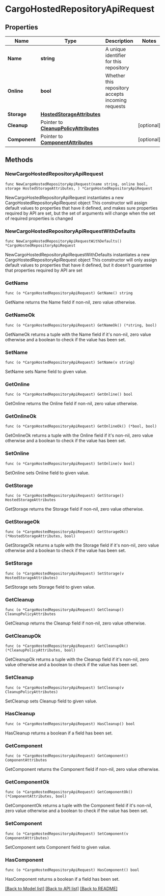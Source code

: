 # CargoHostedRepositoryApiRequest

## Properties

Name | Type | Description | Notes
------------ | ------------- | ------------- | -------------
**Name** | **string** | A unique identifier for this repository | 
**Online** | **bool** | Whether this repository accepts incoming requests | 
**Storage** | [**HostedStorageAttributes**](HostedStorageAttributes.md) |  | 
**Cleanup** | Pointer to [**CleanupPolicyAttributes**](CleanupPolicyAttributes.md) |  | [optional] 
**Component** | Pointer to [**ComponentAttributes**](ComponentAttributes.md) |  | [optional] 

## Methods

### NewCargoHostedRepositoryApiRequest

`func NewCargoHostedRepositoryApiRequest(name string, online bool, storage HostedStorageAttributes, ) *CargoHostedRepositoryApiRequest`

NewCargoHostedRepositoryApiRequest instantiates a new CargoHostedRepositoryApiRequest object
This constructor will assign default values to properties that have it defined,
and makes sure properties required by API are set, but the set of arguments
will change when the set of required properties is changed

### NewCargoHostedRepositoryApiRequestWithDefaults

`func NewCargoHostedRepositoryApiRequestWithDefaults() *CargoHostedRepositoryApiRequest`

NewCargoHostedRepositoryApiRequestWithDefaults instantiates a new CargoHostedRepositoryApiRequest object
This constructor will only assign default values to properties that have it defined,
but it doesn't guarantee that properties required by API are set

### GetName

`func (o *CargoHostedRepositoryApiRequest) GetName() string`

GetName returns the Name field if non-nil, zero value otherwise.

### GetNameOk

`func (o *CargoHostedRepositoryApiRequest) GetNameOk() (*string, bool)`

GetNameOk returns a tuple with the Name field if it's non-nil, zero value otherwise
and a boolean to check if the value has been set.

### SetName

`func (o *CargoHostedRepositoryApiRequest) SetName(v string)`

SetName sets Name field to given value.


### GetOnline

`func (o *CargoHostedRepositoryApiRequest) GetOnline() bool`

GetOnline returns the Online field if non-nil, zero value otherwise.

### GetOnlineOk

`func (o *CargoHostedRepositoryApiRequest) GetOnlineOk() (*bool, bool)`

GetOnlineOk returns a tuple with the Online field if it's non-nil, zero value otherwise
and a boolean to check if the value has been set.

### SetOnline

`func (o *CargoHostedRepositoryApiRequest) SetOnline(v bool)`

SetOnline sets Online field to given value.


### GetStorage

`func (o *CargoHostedRepositoryApiRequest) GetStorage() HostedStorageAttributes`

GetStorage returns the Storage field if non-nil, zero value otherwise.

### GetStorageOk

`func (o *CargoHostedRepositoryApiRequest) GetStorageOk() (*HostedStorageAttributes, bool)`

GetStorageOk returns a tuple with the Storage field if it's non-nil, zero value otherwise
and a boolean to check if the value has been set.

### SetStorage

`func (o *CargoHostedRepositoryApiRequest) SetStorage(v HostedStorageAttributes)`

SetStorage sets Storage field to given value.


### GetCleanup

`func (o *CargoHostedRepositoryApiRequest) GetCleanup() CleanupPolicyAttributes`

GetCleanup returns the Cleanup field if non-nil, zero value otherwise.

### GetCleanupOk

`func (o *CargoHostedRepositoryApiRequest) GetCleanupOk() (*CleanupPolicyAttributes, bool)`

GetCleanupOk returns a tuple with the Cleanup field if it's non-nil, zero value otherwise
and a boolean to check if the value has been set.

### SetCleanup

`func (o *CargoHostedRepositoryApiRequest) SetCleanup(v CleanupPolicyAttributes)`

SetCleanup sets Cleanup field to given value.

### HasCleanup

`func (o *CargoHostedRepositoryApiRequest) HasCleanup() bool`

HasCleanup returns a boolean if a field has been set.

### GetComponent

`func (o *CargoHostedRepositoryApiRequest) GetComponent() ComponentAttributes`

GetComponent returns the Component field if non-nil, zero value otherwise.

### GetComponentOk

`func (o *CargoHostedRepositoryApiRequest) GetComponentOk() (*ComponentAttributes, bool)`

GetComponentOk returns a tuple with the Component field if it's non-nil, zero value otherwise
and a boolean to check if the value has been set.

### SetComponent

`func (o *CargoHostedRepositoryApiRequest) SetComponent(v ComponentAttributes)`

SetComponent sets Component field to given value.

### HasComponent

`func (o *CargoHostedRepositoryApiRequest) HasComponent() bool`

HasComponent returns a boolean if a field has been set.


[[Back to Model list]](../README.md#documentation-for-models) [[Back to API list]](../README.md#documentation-for-api-endpoints) [[Back to README]](../README.md)


